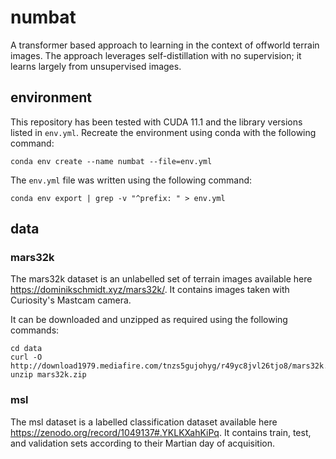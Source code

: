 # numbat

A transformer based approach to learning in the context of offworld terrain images. The approach leverages self-distillation with no supervision; it learns largely from unsupervised images.

## environment

This repository has been tested with CUDA 11.1 and the library versions listed in ```env.yml```. Recreate the environment using conda with the following command:

```console
conda env create --name numbat --file=env.yml
```

The ```env.yml``` file was written using the following command:

```console
conda env export | grep -v "^prefix: " > env.yml
```

## data

### mars32k

The mars32k dataset is an unlabelled set of terrain images available here https://dominikschmidt.xyz/mars32k/. It contains images taken with Curiosity's Mastcam camera.

It can be downloaded and unzipped as required using the following commands:

```console
cd data
curl -O http://download1979.mediafire.com/tnzs5gujohyg/r49yc8jvl26tjo8/mars32k.zip
unzip mars32k.zip
```

### msl

The msl dataset is a labelled classification dataset available here https://zenodo.org/record/1049137#.YKLKXahKiPq. It contains train, test, and validation sets according to their Martian day of acquisition.

